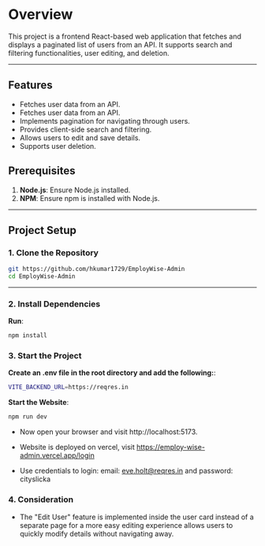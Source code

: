 
# Overview

This project is a frontend React-based web application that fetches and displays a paginated list of users from an API. It supports search and filtering functionalities, user editing, and deletion.

---

## Features

- Fetches user data from an API.
- Fetches user data from an API.
- Implements pagination for navigating through users.
- Provides client-side search and filtering.
- Allows users to edit and save details.
- Supports user deletion.

## Prerequisites

1. **Node.js**: Ensure Node.js installed.
2. **NPM**: Ensure npm is installed with Node.js.

---

## Project Setup

### 1. Clone the Repository

```bash
git https://github.com/hkumar1729/EmployWise-Admin
cd EmployWise-Admin
```

---

### 2. Install Dependencies

**Run**:
```bash
npm install
```

### 3. Start the Project

**Create an .env file in the root directory and add the following:**:
```bash
VITE_BACKEND_URL=https://reqres.in
```

**Start the Website**:
```bash
npm run dev
```
- Now open your browser and visit http://localhost:5173.

- Website is deployed on vercel, visit https://employ-wise-admin.vercel.app/login
- Use credentials to login: email: eve.holt@reqres.in and password: cityslicka

### 4. Consideration
- The "Edit User" feature is implemented inside the user card instead of a separate page for a more easy editing experience allows users to quickly modify details without navigating away.


